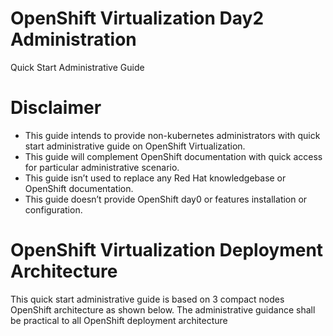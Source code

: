 # OpenShift Virtualization Day2 Administration
Quick Start Administrative Guide
# Disclaimer

* This guide intends to provide non-kubernetes administrators with quick start administrative guide on OpenShift Virtualization.
* This guide will complement OpenShift documentation with quick access for particular administrative scenario.
* This guide isn’t used to replace any Red Hat knowledgebase or  OpenShift documentation.
* This guide doesn’t provide OpenShift day0 or features installation or configuration.

# OpenShift Virtualization Deployment Architecture
This quick start administrative guide is based on 3 compact nodes OpenShift architecture as shown below. The administrative guidance shall be practical to all OpenShift deployment architecture
